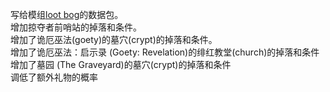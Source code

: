 写给模组[loot bog](https://github.com/RainSpace-CN/LootBag)的数据包。\
增加掠夺者前哨站的掉落和条件。\
增加了诡厄巫法(goety)的墓穴(crypt)的掉落和条件。\
增加了诡厄巫法：启示录 (Goety: Revelation)的绯红教堂(church)的掉落和条件\
增加了墓园 (The Graveyard)的墓穴(crypt)的掉落和条件\
调低了额外礼物的概率
